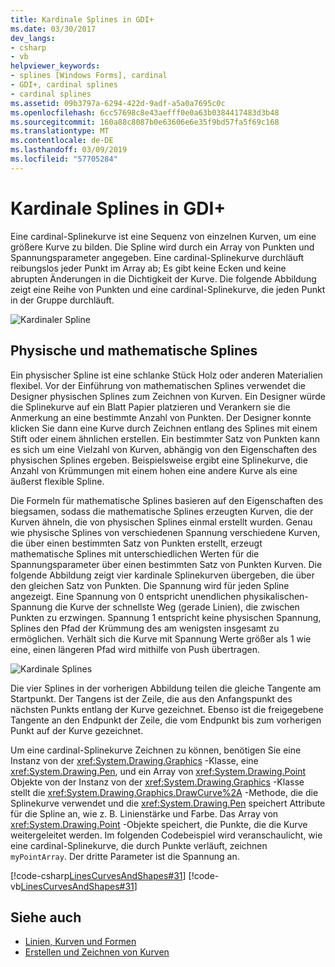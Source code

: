 ```yaml
---
title: Kardinale Splines in GDI+
ms.date: 03/30/2017
dev_langs:
- csharp
- vb
helpviewer_keywords:
- splines [Windows Forms], cardinal
- GDI+, cardinal splines
- cardinal splines
ms.assetid: 09b3797a-6294-422d-9adf-a5a0a7695c0c
ms.openlocfilehash: 6cc57698c8e43aefff0e0a63b0384417483d3b48
ms.sourcegitcommit: 160a88c8087b0e63606e6e35f9bd57fa5f69c168
ms.translationtype: MT
ms.contentlocale: de-DE
ms.lasthandoff: 03/09/2019
ms.locfileid: "57705284"
---
```

# <a name="cardinal-splines-in-gdi"></a>Kardinale Splines in GDI+
Eine cardinal-Splinekurve ist eine Sequenz von einzelnen Kurven, um eine größere Kurve zu bilden. Die Spline wird durch ein Array von Punkten und Spannungsparameter angegeben. Eine cardinal-Splinekurve durchläuft reibungslos jeder Punkt im Array ab; Es gibt keine Ecken und keine abrupten Änderungen in die Dichtigkeit der Kurve. Die folgende Abbildung zeigt eine Reihe von Punkten und eine cardinal-Splinekurve, die jeden Punkt in der Gruppe durchläuft.  
  
 ![Kardinaler Spline](./media/aboutgdip02-art09.gif "Aboutgdip02_art09")  
  
## <a name="physical-and-mathematical-splines"></a>Physische und mathematische Splines  
 Ein physischer Spline ist eine schlanke Stück Holz oder anderen Materialien flexibel. Vor der Einführung von mathematischen Splines verwendet die Designer physischen Splines zum Zeichnen von Kurven. Ein Designer würde die Splinekurve auf ein Blatt Papier platzieren und Verankern sie die Anmerkung an eine bestimmte Anzahl von Punkten. Der Designer konnte klicken Sie dann eine Kurve durch Zeichnen entlang des Splines mit einem Stift oder einem ähnlichen erstellen. Ein bestimmter Satz von Punkten kann es sich um eine Vielzahl von Kurven, abhängig von den Eigenschaften des physischen Splines ergeben. Beispielsweise ergibt eine Splinekurve, die Anzahl von Krümmungen mit einem hohen eine andere Kurve als eine äußerst flexible Spline.  
  
 Die Formeln für mathematische Splines basieren auf den Eigenschaften des biegsamen, sodass die mathematische Splines erzeugten Kurven, die der Kurven ähneln, die von physischen Splines einmal erstellt wurden. Genau wie physische Splines von verschiedenen Spannung verschiedene Kurven, die über einen bestimmten Satz von Punkten erstellt, erzeugt mathematische Splines mit unterschiedlichen Werten für die Spannungsparameter über einen bestimmten Satz von Punkten Kurven. Die folgende Abbildung zeigt vier kardinale Splinekurven übergeben, die über den gleichen Satz von Punkten. Die Spannung wird für jeden Spline angezeigt. Eine Spannung von 0 entspricht unendlichen physikalischen-Spannung die Kurve der schnellste Weg (gerade Linien), die zwischen Punkten zu erzwingen. Spannung 1 entspricht keine physischen Spannung, Splines den Pfad der Krümmung des am wenigsten insgesamt zu ermöglichen. Verhält sich die Kurve mit Spannung Werte größer als 1 wie eine, einen längeren Pfad wird mithilfe von Push übertragen.  
  
 ![Kardinale Splines](./media/aboutgdip02-art10.gif "Aboutgdip02_art10")  
  
 Die vier Splines in der vorherigen Abbildung teilen die gleiche Tangente am Startpunkt. Der Tangens ist der Zeile, die aus den Anfangspunkt des nächsten Punkts entlang der Kurve gezeichnet. Ebenso ist die freigegebene Tangente an den Endpunkt der Zeile, die vom Endpunkt bis zum vorherigen Punkt auf der Kurve gezeichnet.  
  
 Um eine cardinal-Splinekurve Zeichnen zu können, benötigen Sie eine Instanz von der <xref:System.Drawing.Graphics> -Klasse, eine <xref:System.Drawing.Pen>, und ein Array von <xref:System.Drawing.Point> Objekte von der Instanz von der <xref:System.Drawing.Graphics> -Klasse stellt die <xref:System.Drawing.Graphics.DrawCurve%2A> -Methode, die die Splinekurve verwendet und die <xref:System.Drawing.Pen> speichert Attribute für die Spline an, wie z. B. Linienstärke und Farbe. Das Array von <xref:System.Drawing.Point> -Objekte speichert, die Punkte, die die Kurve weitergeleitet werden. Im folgenden Codebeispiel wird veranschaulicht, wie eine cardinal-Splinekurve, die durch Punkte verläuft, zeichnen `myPointArray`. Der dritte Parameter ist die Spannung an.  
  
 [!code-csharp[LinesCurvesAndShapes#31](~/samples/snippets/csharp/VS_Snippets_Winforms/LinesCurvesAndShapes/CS/Class1.cs#31)]
 [!code-vb[LinesCurvesAndShapes#31](~/samples/snippets/visualbasic/VS_Snippets_Winforms/LinesCurvesAndShapes/VB/Class1.vb#31)]  
  
## <a name="see-also"></a>Siehe auch
- [Linien, Kurven und Formen](lines-curves-and-shapes.md)
- [Erstellen und Zeichnen von Kurven](constructing-and-drawing-curves.md)
